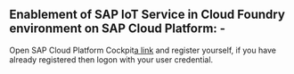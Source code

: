 ## Enablement of SAP IoT Service in Cloud Foundry environment on SAP Cloud Platform: -

Open SAP Cloud Platform Cockpit[a link](https://github.com/user/repo/blob/branch/other_file.md) and register yourself, if you have already registered then logon with your user credential. 
